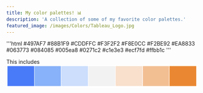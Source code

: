 ```yaml
---
title: My color palettes! 📊
description: 'A collection of some of my favorite color palettes.'
featured_image: /images/Colors/Tableau_Logo.jpg
---
```


'''html
<workbook>
	<preferences>
		<color-palette name="Orange-Blue" type="regular">
			<color>#497AF7</color>
			<color>#88B1F9</color>
			<color>#CDDFFC</color>
			<color>#F3F2F2</color>
			<color>#F8E0CC</color>
			<color>#F2BE92</color>
			<color>#EA8833</color>
		</color-palette>
		<color-palette name="Check24" type="regular">
			<color>#063773</color>
			<color>#084085</color>
			<color>#005ea8</color>
			<color>#0271c2</color>
			<color>#c1e3e3</color>
			<color>#ecf7fd</color>
			<color>#ffbb1c</color>
		</color-palette>
	</preferences>
</workbook>
'''

This includes
![Orange-Blue](/images/Colors/Orange_Blue_Palette.png)